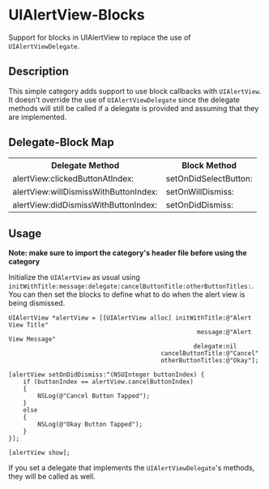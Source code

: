 UIAlertView-Blocks
==================

Support for blocks in UIAlertView to replace the use of `UIAlertViewDelegate`.

Description
-----------

This simple category adds support to use block callbacks with `UIAlertView`.
It doesn't override the use of `UIAlertViewDelegate` since the delegate methods will still be called if a delegate is provided and assuming that they are implemented.

Delegate-Block Map
------------------

<table>
    <tr>
        <th>Delegate Method</th>
        <th>Block Method</th>
    </tr>
    <tr>
        <td>alertView:clickedButtonAtIndex:</td>
        <td>setOnDidSelectButton:</td>
    </tr>
    <tr>
        <td>alertView:willDismissWithButtonIndex:</td>
        <td>setOnWillDismiss:</td>
    </tr>
    <tr>
        <td>alertView:didDismissWithButtonIndex:</td>
        <td>setOnDidDismiss:</td>
    </tr>
</table>


Usage
-----

**Note: make sure to import the category's header file before using the category**

Initialize the `UIAlertView` as usual using `initWithTitle:message:delegate:cancelButtonTitle:otherButtonTitles:`.
You can then set the blocks to define what to do when the alert view is being dismissed.

	UIAlertView *alertView = [[UIAlertView alloc] initWithTitle:@"Alert View Title" 
													    message:@"Alert View Message" 
													   delegate:nil 
											  cancelButtonTitle:@"Cancel" 
											  otherButtonTitles:@"Okay"];
											  
	[alertView setOnDidDismiss:^(NSUInteger buttonIndex) {
		if (buttonIndex == alertView.cancelButtonIndex)
		{
			NSLog(@"Cancel Button Tapped");
		}
		else
		{
			NSLog(@"Okay Button Tapped");
		}
	}];
	
	[alertView show];

If you set a delegate that implements the `UIAlertViewDelegate`'s methods, they will be called as well.